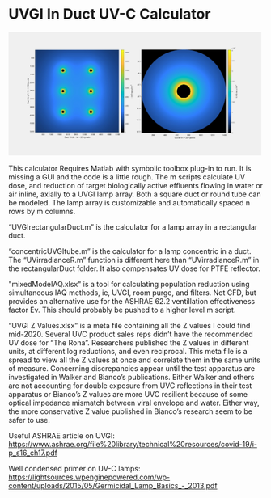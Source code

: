 # UVGI In Duct UV-C Calculator

<img src="assets/image.jpg?raw=true" width="500px"><br/>

This calculator Requires Matlab with symbolic toolbox plug-in to run. It is missing a GUI and the code is a little rough. The m scripts calculate UV dose, and reduction of target biologically active effluents flowing in water or air inline, axially to a UVGI lamp array. Both a square duct or round tube can be modeled. The lamp array is customizable and automatically spaced n rows by m columns.

“UVGIrectangularDuct.m” is the calculator for a lamp array in a rectangular duct.

“concentricUVGItube.m” is the calculator for a lamp concentric in a duct. The “UVirradianceR.m” function is different here than “UVirradianceR.m” in the rectangularDuct folder. It also compensates UV dose for PTFE reflector.

"mixedModeIAQ.xlsx" is a tool for calculating population reduction using simultaneous IAQ methods, ie, UVGI, room purge, and filters. Not CFD, but provides an alternative use for the ASHRAE 62.2 ventillation effectiveness factor Ev. This should probably be pushed to a higher level m script.

“UVGI Z Values.xlsx” is a meta file containing all the Z values I could find mid-2020. Several UVC product sales reps didn’t have the recommended UV dose for “The Rona”. Researchers published the Z values in different units, at different log reductions, and even reciprocal. This meta file is a spread to view all the Z values at once and correlate them in the same units of measure. Concerning discrepancies appear until the test apparatus are investigated in Walker and Bianco’s publications. Either Walker and others are not accounting for double exposure from UVC reflections in their test apparatus or Bianco’s Z values are more UVC resilient because of some optical impedance mismatch between viral envelope and water. Either way, the more conservative Z value published in Bianco’s research seem to be safer to use.

Useful ASHRAE article on UVGI: https://www.ashrae.org/file%20library/technical%20resources/covid-19/i-p_s16_ch17.pdf

Well condensed primer on UV-C lamps: https://lightsources.wpenginepowered.com/wp-content/uploads/2015/05/Germicidal_Lamp_Basics_-_2013.pdf
